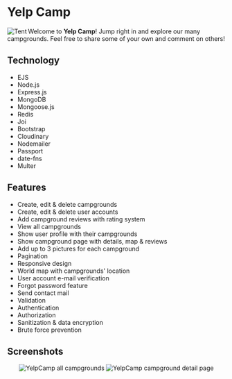 
# Yelp Camp

<img src="https://user-images.githubusercontent.com/33166095/231808549-cdca3a00-5c8a-4ee5-a9df-d22dff8ae93c.png" align="left" alt="Tent">

Welcome to **Yelp Camp**! Jump right in and explore our many campgrounds. Feel free to share some of your own and comment on others!

## Technology
- EJS
- Node.js
- Express.js
- MongoDB
- Mongoose.js
- Redis
- Joi
- Bootstrap
- Cloudinary
- Nodemailer
- Passport
- date-fns
- Multer

## Features
- Create, edit & delete campgrounds
- Create, edit & delete user accounts
- Add campground reviews with rating system
- View all campgrounds
- Show user profile with their campgrounds
- Show campground page with details, map & reviews
- Add up to 3 pictures for each campground
- Pagination
- Responsive design
- World map with campgrounds' location
- User account e-mail verification
- Forgot password feature
- Send contact mail
- Validation
- Authentication
- Authorization
- Sanitization & data encryption
- Brute force prevention

## Screenshots

<p align="center">
  <img src="https://user-images.githubusercontent.com/33166095/231906621-8bf061f6-1698-45bf-8da8-2b30300d7972.png" alt="YelpCamp all campgrounds">
  <img src="https://user-images.githubusercontent.com/33166095/231906624-3cc067b0-081f-4c0f-905f-02e930a413e5.png" alt="YelpCamp campground detail page">
</p>

